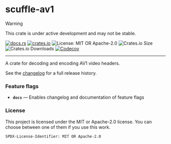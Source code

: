 <!-- sync-readme title [[ -->
# scuffle-av1
<!-- sync-readme ]] -->

> [!WARNING]  
> This crate is under active development and may not be stable.

<!-- sync-readme badge [[ -->
[![docs.rs](https://img.shields.io/docsrs/scuffle-av1/0.1.4.svg?logo=docs.rs&label=docs.rs&style=flat-square)](https://docs.rs/scuffle-av1/0.1.4)
[![crates.io](https://img.shields.io/badge/crates.io-v0.1.4-orange?style=flat-square&logo=rust&logoColor=white)](https://crates.io/crates/scuffle-av1/0.1.4)
![License: MIT OR Apache-2.0](https://img.shields.io/badge/license-MIT%20OR%20Apache--2.0-purple.svg?style=flat-square)
![Crates.io Size](https://img.shields.io/crates/size/scuffle-av1/0.1.4.svg?style=flat-square)
![Crates.io Downloads](https://img.shields.io/crates/dv/scuffle-av1/0.1.4.svg?&label=downloads&style=flat-square)
[![Codecov](https://img.shields.io/codecov/c/github/scufflecloud/scuffle.svg?label=codecov&logo=codecov&style=flat-square)](https://app.codecov.io/gh/scufflecloud/scuffle)
<!-- sync-readme ]] -->

---

<!-- sync-readme rustdoc [[ -->
A crate for decoding and encoding AV1 video headers.

See the [changelog](./CHANGELOG.md) for a full release history.

### Feature flags

* **`docs`** —  Enables changelog and documentation of feature flags

### License

This project is licensed under the MIT or Apache-2.0 license.
You can choose between one of them if you use this work.

`SPDX-License-Identifier: MIT OR Apache-2.0`
<!-- sync-readme ]] -->
